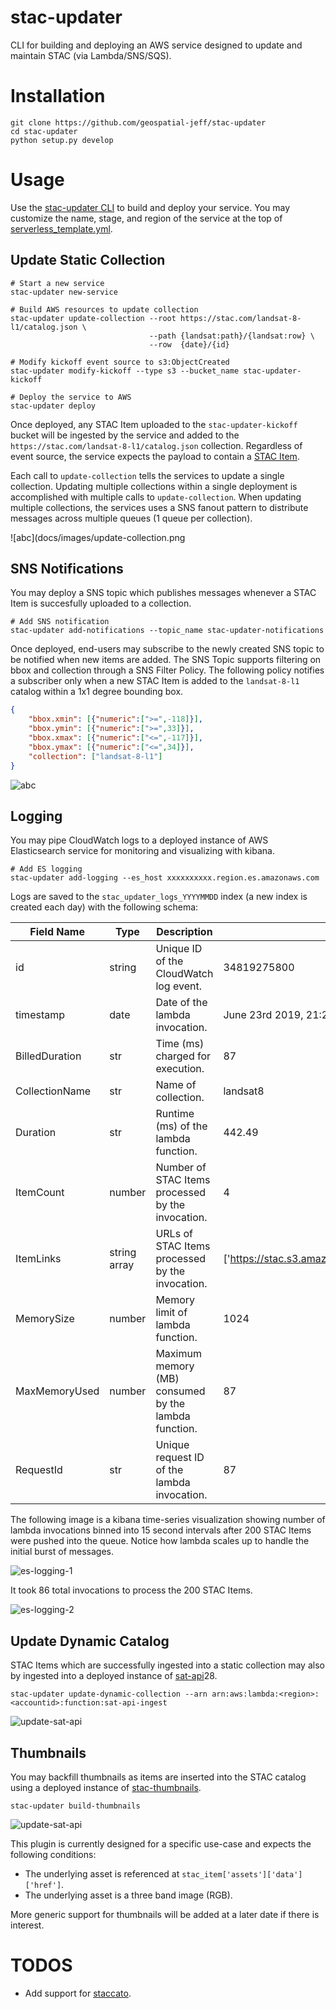 # stac-updater
CLI for building and deploying an AWS service designed to update and maintain STAC (via Lambda/SNS/SQS).  

# Installation
```
git clone https://github.com/geospatial-jeff/stac-updater
cd stac-updater
python setup.py develop
```

# Usage
Use the [stac-updater CLI](stac_updater/cli.py) to build and deploy your service.  You may customize the name, stage, and region of the service at the top of [serverless_template.yml](serverless_template.yml).

## Update Static Collection
```
# Start a new service
stac-updater new-service

# Build AWS resources to update collection
stac-updater update-collection --root https://stac.com/landsat-8-l1/catalog.json \
                               --path {landsat:path}/{landsat:row} \
                               --row  {date}/{id}

# Modify kickoff event source to s3:ObjectCreated
stac-updater modify-kickoff --type s3 --bucket_name stac-updater-kickoff

# Deploy the service to AWS
stac-updater deploy
```

Once deployed, any STAC Item uploaded to the `stac-updater-kickoff` bucket will be ingested by the service and added to the `https://stac.com/landsat-8-l1/catalog.json` collection.  Regardless of event source, the service expects the payload to contain a [STAC Item](https://github.com/radiantearth/stac-spec/tree/master/item-spec).

Each call to `update-collection` tells the services to update a single collection.  Updating multiple collections within a single deployment is accomplished with multiple calls to `update-collection`.  When updating multiple collections, the services uses a SNS fanout pattern to distribute messages across multiple queues (1 queue per collection).

![abc](docs/images/update-collection.png

## SNS Notifications
You may deploy a SNS topic which publishes messages whenever a STAC Item is succesfully uploaded to a collection.

```
# Add SNS notification
stac-updater add-notifications --topic_name stac-updater-notifications
```

Once deployed, end-users may subscribe to the newly created SNS topic to be notified when new items are added.  The SNS Topic supports filtering on bbox and collection through a SNS Filter Policy.  The following policy notifies a subscriber only when a new STAC Item is added to the `landsat-8-l1` catalog within a 1x1 degree bounding box.

```json
{
	"bbox.xmin": [{"numeric":[">=",-118]}],
	"bbox.ymin": [{"numeric":[">=",33]}],
	"bbox.xmax": [{"numeric":["<=",-117]}],
	"bbox.ymax": [{"numeric":["<=",34]}],
	"collection": ["landsat-8-l1"]
}
```

![abc](docs/images/sns-notifications.png)

## Logging
You may pipe CloudWatch logs to a deployed instance of AWS Elasticsearch service for monitoring and visualizing with kibana.

```
# Add ES logging
stac-updater add-logging --es_host xxxxxxxxxx.region.es.amazonaws.com
```

Logs are saved to the `stac_updater_logs_YYYYMMDD` index (a new index is created each day) with the following schema:

| Field Name | Type  | Description | Example |
| ---------- | ----- | ----------- | ------- |
| id | string | Unique ID of the CloudWatch log event. | 34819275800 |
| timestamp | date | Date of the lambda invocation. | June 23rd 2019, 21:25:26.649 |
| BilledDuration | str | Time (ms) charged for execution. | 87 |
| CollectionName | str | Name of collection. | landsat8 |
| Duration | str | Runtime (ms) of the lambda function. | 442.49 |
| ItemCount | number | Number of STAC Items processed by the invocation. | 4 |
| ItemLinks | string array | URLs of STAC Items processed by the invocation. | ['https://stac.s3.amazonaws.com/landsat8/item.json'] |
| MemorySize | number | Memory limit of lambda function. | 1024 |
| MaxMemoryUsed | number | Maximum memory (MB) consumed by the lambda function. | 87 |
| RequestId | str | Unique request ID of the lambda invocation. | 87 |

The following image is a kibana time-series visualization showing number of lambda invocations binned into 15 second intervals after 200 STAC Items were pushed into the queue.  Notice how lambda scales up to handle the initial burst of messages.

![es-logging-1](docs/images/es-logging-invokes.png)

It took 86 total invocations to process the 200 STAC Items.

![es-logging-2](docs/images/es-logging-summary.png)

## Update Dynamic Catalog
STAC Items which are successfully ingested into a static collection may also by ingested into a deployed instance of [sat-api](https://github.com/sat-utils/sat-api)28.

```
stac-updater update-dynamic-collection --arn arn:aws:lambda:<region>:<accountid>:function:sat-api-ingest
```

![update-sat-api](docs/images/update-sat-api.png)

## Thumbnails
You may backfill thumbnails as items are inserted into the STAC catalog using a deployed instance of [stac-thumbnails](https://github.com/geospatial-jeff/stac-thumbnails).

```
stac-updater build-thumbnails
```

![update-sat-api](docs/images/build-thumbnails.png)

This plugin is currently designed for a specific use-case and expects the following conditions:
- The underlying asset is referenced at `stac_item['assets']['data']['href']`.
- The underlying asset is a three band image (RGB).

More generic support for thumbnails will be added at a later date if there is interest.  

# TODOS
- Add support for [staccato](https://github.com/boundlessgeo/staccato).
